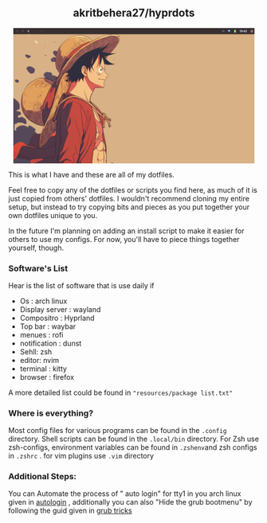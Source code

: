 <h2 align="center">akritbehera27/hyprdots</h2>

<div style="display: flex; align-content: center; align-items: center; justify-content: center; margin: 10px;">
    <img src="resources/screenshot.png">
</div>

This is what I have and these are all of my dotfiles.

Feel free to copy any of the dotfiles or scripts you find here, as much of it is just copied from others' dotfiles. I wouldn't recommend cloning my entire setup, but instead to try copying bits and pieces as you put together your own dotfiles unique to you.

In the future I'm planning on adding an install script to make it easier for others to use my configs. For now, you'll have to piece things together yourself, though.

### Software's List

Hear is the list of software that is use daily if

- Os : arch linux
- Display server : wayland
- Compositro : Hyprland
- Top bar : waybar
- menues : rofi
- notification : dunst
- Sehll: zsh
- editor: nvim 
- terminal : kitty
- browser : firefox

A more detailed list could be found in ` "resources/package list.txt" `

### Where is everything?

Most config files for various programs can be found in the `.config` directory. Shell scripts can be found in the `.local/bin` directory. For Zsh use zsh-configs, environment variables can be found in `.zshenv`and zsh configs in `.zshrc` . for vim plugins use `.vim` directory

### Additional Steps:

You can Automate the process of  " auto login" for tty1 in you arch linux given in [autologin](https://wiki.archlinux.org/title/Getty#Automatic_login_to_virtual_console) , additionally you can also "Hide the grub bootmenu" by following the guid given in [grub tricks](https://wiki.archlinux.org/title/GRUB/Tips_and_tricks#Hide_GRUB_unless_the_Shift_key_is_held_down)
